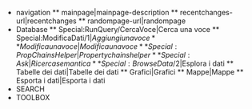 <!-- MediaWiki:Sidebar -->

* navigation
** mainpage|mainpage-description
** recentchanges-url|recentchanges
** randompage-url|randompage
* Database
** Special:RunQuery/CercaVoce|Cerca una voce
** Special:ModificaDati/$1|Aggiungi una voce
** Modifica una voce|Modifica una voce
** Special:PropChainsHelper|Property chains helper
** Special:Ask|Ricerca semantica
** Special:BrowseData/$2|Esplora i dati
** Tabelle dei dati|Tabelle dei dati
** Grafici|Grafici
** Mappe|Mappe
** Esporta i dati|Esporta i dati
* SEARCH
* TOOLBOX
